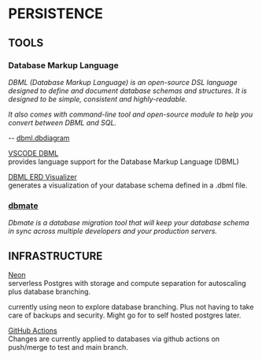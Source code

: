 # PERSISTENCE

## TOOLS

### Database Markup Language

*DBML (Database Markup Language) is an open-source DSL language designed to define and document database schemas and structures. It is designed to be simple, consistent and highly-readable.*

*It also comes with command-line tool and open-source module to help you convert between DBML and SQL.*

-- [dbml.dbdiagram](dbml.dbdiagram.io)

[VSCODE DBML](https://marketplace.visualstudio.com/items?itemName=matt-meyers.vscode-dbml) <br> provides language support for the Database Markup Language (DBML)

[DBML ERD Visualizer](https://marketplace.visualstudio.com/items?itemName=bocovo.dbml-erd-visualizer) <br> generates a visualization of your database schema defined in a .dbml file.


### [dbmate](https://github.com/amacneil/dbmate)

*Dbmate is a database migration tool that will keep your database schema in sync across multiple developers and your production servers.*

## INFRASTRUCTURE

[Neon](neon.tech)<br>
serverless Postgres with storage and compute separation for autoscaling plus database branching. 

currently using neon to explore database branching. Plus not having to take care of backups and security. 
Might go for to self hosted postgres later.

[GitHub Actions]()<br>
Changes are currently applied to databases via github actions on push/merge to test and main branch. 

